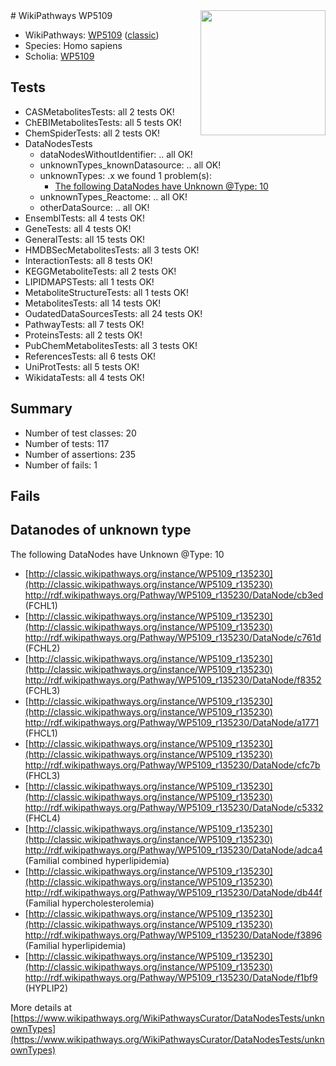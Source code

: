 <img style="float: right; width: 200px" src="https://upload.wikimedia.org/wikipedia/commons/thumb/8/83/Wplogo_with_text_500.png/640px-Wplogo_with_text_500.png" />
# WikiPathways WP5109

* WikiPathways: [WP5109](https://wikipathways.org/pathways/WP5109) ([classic](https://classic.wikipathways.org/instance/WP5109))
* Species: Homo sapiens
* Scholia: [WP5109](https://scholia.toolforge.org/wikipathways/WP5109)
## Tests
* CASMetabolitesTests: all 2 tests OK!
* ChEBIMetabolitesTests: all 5 tests OK!
* ChemSpiderTests: all 2 tests OK!
* DataNodesTests
    * dataNodesWithoutIdentifier: .. all OK!
    * unknownTypes_knownDatasource: .. all OK!
    * unknownTypes: .x we found 1 problem(s):
        * [The following DataNodes have Unknown @Type: 10](#ef950831)
    * unknownTypes_Reactome: .. all OK!
    * otherDataSource: .. all OK!
* EnsemblTests: all 4 tests OK!
* GeneTests: all 4 tests OK!
* GeneralTests: all 15 tests OK!
* HMDBSecMetabolitesTests: all 3 tests OK!
* InteractionTests: all 8 tests OK!
* KEGGMetaboliteTests: all 2 tests OK!
* LIPIDMAPSTests: all 1 tests OK!
* MetaboliteStructureTests: all 1 tests OK!
* MetabolitesTests: all 14 tests OK!
* OudatedDataSourcesTests: all 24 tests OK!
* PathwayTests: all 7 tests OK!
* ProteinsTests: all 2 tests OK!
* PubChemMetabolitesTests: all 3 tests OK!
* ReferencesTests: all 6 tests OK!
* UniProtTests: all 5 tests OK!
* WikidataTests: all 4 tests OK!


## Summary

* Number of test classes: 20
* Number of tests: 117
* Number of assertions: 235
* Number of fails: 1

## Fails

<a name="ef950831" />

## Datanodes of unknown type

The following DataNodes have Unknown @Type: 10

* [http://classic.wikipathways.org/instance/WP5109_r135230](http://classic.wikipathways.org/instance/WP5109_r135230) http://rdf.wikipathways.org/Pathway/WP5109_r135230/DataNode/cb3ed (FCHL1)
* [http://classic.wikipathways.org/instance/WP5109_r135230](http://classic.wikipathways.org/instance/WP5109_r135230) http://rdf.wikipathways.org/Pathway/WP5109_r135230/DataNode/c761d (FCHL2)
* [http://classic.wikipathways.org/instance/WP5109_r135230](http://classic.wikipathways.org/instance/WP5109_r135230) http://rdf.wikipathways.org/Pathway/WP5109_r135230/DataNode/f8352 (FCHL3)
* [http://classic.wikipathways.org/instance/WP5109_r135230](http://classic.wikipathways.org/instance/WP5109_r135230) http://rdf.wikipathways.org/Pathway/WP5109_r135230/DataNode/a1771 (FHCL1)
* [http://classic.wikipathways.org/instance/WP5109_r135230](http://classic.wikipathways.org/instance/WP5109_r135230) http://rdf.wikipathways.org/Pathway/WP5109_r135230/DataNode/cfc7b (FHCL3)
* [http://classic.wikipathways.org/instance/WP5109_r135230](http://classic.wikipathways.org/instance/WP5109_r135230) http://rdf.wikipathways.org/Pathway/WP5109_r135230/DataNode/c5332 (FHCL4)
* [http://classic.wikipathways.org/instance/WP5109_r135230](http://classic.wikipathways.org/instance/WP5109_r135230) http://rdf.wikipathways.org/Pathway/WP5109_r135230/DataNode/adca4 (Familial combined hyperlipidemia)
* [http://classic.wikipathways.org/instance/WP5109_r135230](http://classic.wikipathways.org/instance/WP5109_r135230) http://rdf.wikipathways.org/Pathway/WP5109_r135230/DataNode/db44f (Familial hypercholesterolemia)
* [http://classic.wikipathways.org/instance/WP5109_r135230](http://classic.wikipathways.org/instance/WP5109_r135230) http://rdf.wikipathways.org/Pathway/WP5109_r135230/DataNode/f3896 (Familial hyperlipidemia)
* [http://classic.wikipathways.org/instance/WP5109_r135230](http://classic.wikipathways.org/instance/WP5109_r135230) http://rdf.wikipathways.org/Pathway/WP5109_r135230/DataNode/f1bf9 (HYPLIP2)


More details at [https://www.wikipathways.org/WikiPathwaysCurator/DataNodesTests/unknownTypes](https://www.wikipathways.org/WikiPathwaysCurator/DataNodesTests/unknownTypes)

